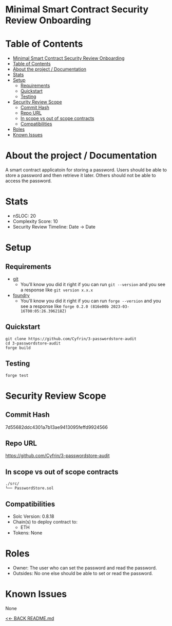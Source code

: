 # Minimal Smart Contract Security Review Onboarding

# Table of Contents

- [Minimal Smart Contract Security Review Onboarding](#minimal-smart-contract-security-review-onboarding)
- [Table of Contents](#table-of-contents)
- [About the project / Documentation](#about-the-project--documentation)
- [Stats](#stats)
- [Setup](#setup)
  - [Requirements](#requirements)
  - [Quickstart](#quickstart)
  - [Testing](#testing)
- [Security Review Scope](#security-review-scope)
  - [Commit Hash](#commit-hash)
  - [Repo URL](#repo-url)
  - [In scope vs out of scope contracts](#in-scope-vs-out-of-scope-contracts)
  - [Compatibilities](#compatibilities)
- [Roles](#roles)
- [Known Issues](#known-issues)

# About the project / Documentation

A smart contract applicatoin for storing a password. Users should be able to store a password and then retrieve it later. Others should not be able to access the password.

# Stats

- nSLOC: 20
- Complexity Score: 10
- Security Review Timeline: Date -> Date

# Setup

## Requirements

- [git](https://git-scm.com/book/en/v2/Getting-Started-Installing-Git)
  - You'll know you did it right if you can run `git --version` and you see a response like `git version x.x.x`
- [foundry](https://getfoundry.sh/)
  - You'll know you did it right if you can run `forge --version` and you see a response like `forge 0.2.0 (816e00b 2023-03-16T00:05:26.396218Z)`

## Quickstart

```
git clone https://github.com/Cyfrin/3-passwordstore-audit
cd 3-passwordstore-audit
forge build
```

## Testing

```
forge test
```

# Security Review Scope

## Commit Hash

7d55682ddc4301a7b13ae9413095feffd9924566

## Repo URL

https://github.com/Cyfrin/3-passwordstore-audit

## In scope vs out of scope contracts

```
./src/
└── PasswordStore.sol
```

## Compatibilities

- Solc Version: 0.8.18
- Chain(s) to deploy contract to:
  - ETH
- Tokens: None

# Roles

- Owner: The user who can set the password and read the password.
- Outsides: No one else should be able to set or read the password.

# Known Issues

None

[<<- BACK README.md](README.md)

